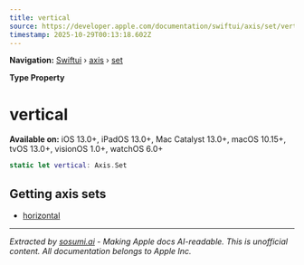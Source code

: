 ```yaml
---
title: vertical
source: https://developer.apple.com/documentation/swiftui/axis/set/vertical
timestamp: 2025-10-29T00:13:18.602Z
---
```


**Navigation:** [Swiftui](/documentation/swiftui) › [axis](/documentation/swiftui/axis) › [set](/documentation/swiftui/axis/set)

**Type Property**

# vertical

**Available on:** iOS 13.0+, iPadOS 13.0+, Mac Catalyst 13.0+, macOS 10.15+, tvOS 13.0+, visionOS 1.0+, watchOS 6.0+

```swift
static let vertical: Axis.Set
```

## Getting axis sets

- [horizontal](/documentation/swiftui/axis/set/horizontal)

---

*Extracted by [sosumi.ai](https://sosumi.ai) - Making Apple docs AI-readable.*
*This is unofficial content. All documentation belongs to Apple Inc.*
